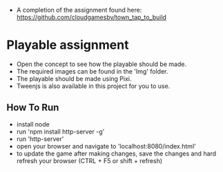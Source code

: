 -  A completion of the assignment found here: https://github.com/cloudgamesbv/town_tap_to_build

# Playable assignment

- Open the concept to see how the playable should be made.
- The required images can be found in the 'Img' folder.
- The playable should be made using Pixi.
- Tweenjs is also available in this project for you to use.

## How To Run
- install node
- run 'npm install http-server -g'
- run 'http-server'
- open your browser and navigate to 'localhost:8080/index.html'
- to update the game after making changes, save the changes and hard refresh your browser (CTRL + F5 or shift + refresh)
